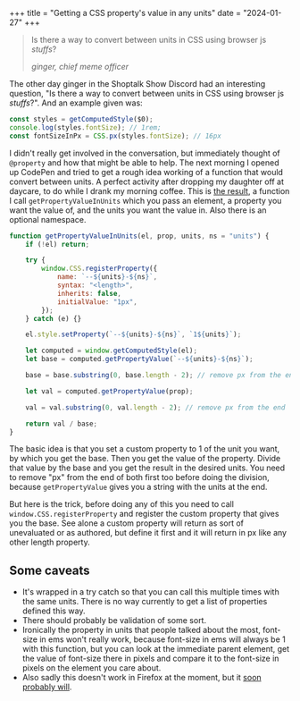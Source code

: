 +++
title = "Getting a CSS property's value in any units"
date = "2024-01-27"
+++

<blockquote class="interstitial">
	<p>Is there a way to convert between units in CSS using browser js <em>stuffs</em>?</p>
	<footer>
		<cite>ginger, chief meme officer</cite>
	</footer>
</blockquote>

The other day ginger in the Shoptalk Show Discord had an interesting question, "Is there a way to convert between units in CSS using browser js _stuffs_?". And an example given was:

```js
const styles = getComputedStyle($0);
console.log(styles.fontSize); // 1rem;
const fontSizeInPx = CSS.px(styles.fontSize); // 16px
```

I didn't really get involved in the conversation, but immediately thought of `@property` and how that might be able to help. The next morning I opened up CodePen and tried to get a rough idea working of a function that would convert between units. A perfect activity after dropping my daughter off at daycare, to do while I drank my morning coffee. This is [the result](https://codepen.io/erickmerchant/pen/RwdjbeQ?editors=0010), a function I call `getPropertyValueInUnits` which you pass an element, a property you want the value of, and the units you want the value in. Also there is an optional namespace.

```js
function getPropertyValueInUnits(el, prop, units, ns = "units") {
	if (!el) return;

	try {
		window.CSS.registerProperty({
			name: `--${units}-${ns}`,
			syntax: "<length>",
			inherits: false,
			initialValue: "1px",
		});
	} catch (e) {}

	el.style.setProperty(`--${units}-${ns}`, `1${units}`);

	let computed = window.getComputedStyle(el);
	let base = computed.getPropertyValue(`--${units}-${ns}`);

	base = base.substring(0, base.length - 2); // remove px from the end

	let val = computed.getPropertyValue(prop);

	val = val.substring(0, val.length - 2); // remove px from the end

	return val / base;
}
```

The basic idea is that you set a custom property to 1 of the unit you want, by which you get the base. Then you get the value of the property. Divide that value by the base and you get the result in the desired units. You need to remove "px" from the end of both first too before doing the division, because `getPropertyValue` gives you a string with the units at the end.

But here is the trick, before doing any of this you need to call `window.CSS.registerProperty` and register the custom property that gives you the base. See alone a custom property will return as sort of unevaluated or as authored, but define it first and it will return in px like any other length property.

## Some caveats

- It's wrapped in a try catch so that you can call this multiple times with the same units. There is no way currently to get a list of properties defined this way.
- There should probably be validation of some sort.
- Ironically the property in units that people talked about the most, font-size in ems won't really work, because font-size in ems will always be 1 with this function, but you can look at the immediate parent element, get the value of font-size there in pixels and compare it to the font-size in pixels on the element you care about.
- Also sadly this doesn't work in Firefox at the moment, but it [soon probably will](https://caniuse.com/?search=registerProperty).
